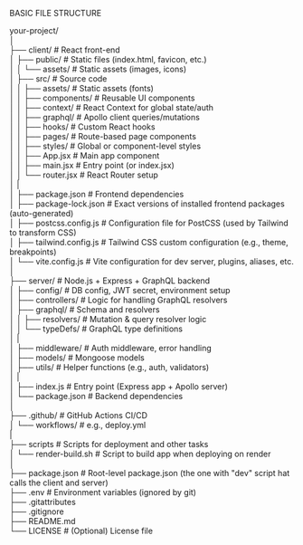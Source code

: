 BASIC FILE STRUCTURE

your-project/  
│  
├── client/                     # React front-end    
│   ├── public/                 # Static files (index.html, favicon, etc.)    
│   │   └── assets/             # Static assets (images, icons)    
│   ├── src/                    # Source code    
│   │   ├── assets/             # Static assets (fonts)    
│   │   ├── components/         # Reusable UI components    
│   │   ├── context/            # React Context for global state/auth    
│   │   ├── graphql/            # Apollo client queries/mutations    
│   │   ├── hooks/              # Custom React hooks    
│   │   ├── pages/              # Route-based page components    
│   │   ├── styles/             # Global or component-level styles    
│   │   ├── App.jsx             # Main app component    
│   │   ├── main.jsx            # Entry point (or index.jsx)    
│   │   └── router.jsx          # React Router setup    
│   |  
│   ├── package.json            # Frontend dependencies    
│   ├── package-lock.json       # Exact versions of installed frontend packages (auto-generated)    
│   ├── postcss.config.js       # Configuration file for PostCSS (used by Tailwind to transform CSS)    
│   ├── tailwind.config.js      # Tailwind CSS custom configuration (e.g., theme, breakpoints)   
│   └── vite.config.js          # Vite configuration for dev server, plugins, aliases, etc.    
│  
├── server/                     # Node.js + Express + GraphQL backend    
│   ├── config/                 # DB config, JWT secret, environment setup    
│   ├── controllers/            # Logic for handling GraphQL resolvers    
│   ├── graphql/                # Schema and resolvers    
│   │   ├── resolvers/          # Mutation & query resolver logic    
│   │   └── typeDefs/           # GraphQL type definitions   
│   |    
│   ├── middleware/             # Auth middleware, error handling    
│   ├── models/                 # Mongoose models    
│   ├── utils/                  # Helper functions (e.g., auth, validators)   
│   |    
│   ├── index.js                # Entry point (Express app + Apollo server)    
│   └── package.json            # Backend dependencies    
│  
├── .github/                    # GitHub Actions CI/CD    
│   └── workflows/              # e.g., deploy.yml    
|  
├── scripts                     # Scripts for deployment and other tasks    
│   └── render-build.sh         # Script to build app when deploying on render    
│  
├── package.json                # Root-level package.json (the one with "dev" script hat calls the client and server)    
├── .env                        # Environment variables (ignored by git)    
├── .gitattributes     
├── .gitignore                   
├── README.md                    
└── LICENSE                     # (Optional) License file    
